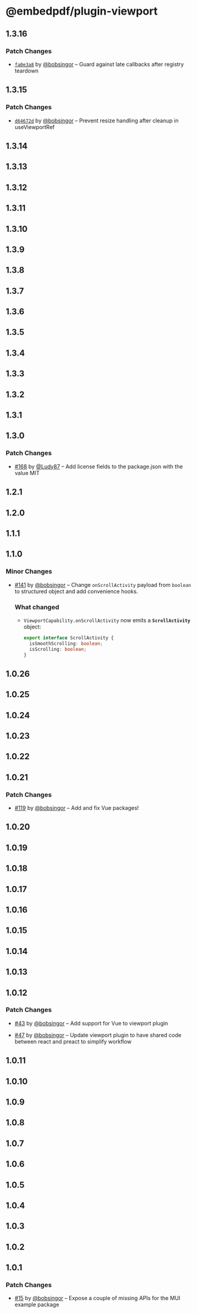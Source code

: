 # @embedpdf/plugin-viewport

## 1.3.16

### Patch Changes

- [`fa0e3a8`](https://github.com/embedpdf/embed-pdf-viewer/commit/fa0e3a87977dfdd2e040a2612bcc4779a286db03) by [@bobsingor](https://github.com/bobsingor) – Guard against late callbacks after registry teardown

## 1.3.15

### Patch Changes

- [`d64672d`](https://github.com/embedpdf/embed-pdf-viewer/commit/d64672df3ba1e5b1d0c0d94c25677158aac85fb9) by [@bobsingor](https://github.com/bobsingor) – Prevent resize handling after cleanup in useViewportRef

## 1.3.14

## 1.3.13

## 1.3.12

## 1.3.11

## 1.3.10

## 1.3.9

## 1.3.8

## 1.3.7

## 1.3.6

## 1.3.5

## 1.3.4

## 1.3.3

## 1.3.2

## 1.3.1

## 1.3.0

### Patch Changes

- [#168](https://github.com/embedpdf/embed-pdf-viewer/pull/168) by [@Ludy87](https://github.com/Ludy87) – Add license fields to the package.json with the value MIT

## 1.2.1

## 1.2.0

## 1.1.1

## 1.1.0

### Minor Changes

- [#141](https://github.com/embedpdf/embed-pdf-viewer/pull/141) by [@bobsingor](https://github.com/bobsingor) – Change `onScrollActivity` payload from `boolean` to structured object and add convenience hooks.

  ### What changed

  - `ViewportCapability.onScrollActivity` now emits a **`ScrollActivity`** object:
    ```ts
    export interface ScrollActivity {
      isSmoothScrolling: boolean;
      isScrolling: boolean;
    }
    ```

## 1.0.26

## 1.0.25

## 1.0.24

## 1.0.23

## 1.0.22

## 1.0.21

### Patch Changes

- [#119](https://github.com/embedpdf/embed-pdf-viewer/pull/119) by [@bobsingor](https://github.com/bobsingor) – Add and fix Vue packages!

## 1.0.20

## 1.0.19

## 1.0.18

## 1.0.17

## 1.0.16

## 1.0.15

## 1.0.14

## 1.0.13

## 1.0.12

### Patch Changes

- [#43](https://github.com/embedpdf/embed-pdf-viewer/pull/43) by [@bobsingor](https://github.com/bobsingor) – Add support for Vue to viewport plugin

- [#47](https://github.com/embedpdf/embed-pdf-viewer/pull/47) by [@bobsingor](https://github.com/bobsingor) – Update viewport plugin to have shared code between react and preact to simplify workflow

## 1.0.11

## 1.0.10

## 1.0.9

## 1.0.8

## 1.0.7

## 1.0.6

## 1.0.5

## 1.0.4

## 1.0.3

## 1.0.2

## 1.0.1

### Patch Changes

- [#15](https://github.com/embedpdf/embed-pdf-viewer/pull/15) by [@bobsingor](https://github.com/bobsingor) – Expose a couple of missing APIs for the MUI example package

